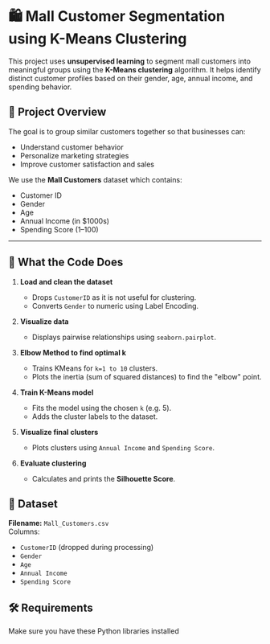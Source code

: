 # 🛍️ Mall Customer Segmentation using K-Means Clustering

This project uses **unsupervised learning** to segment mall customers into meaningful groups using the **K-Means clustering** algorithm. It helps identify distinct customer profiles based on their gender, age, annual income, and spending behavior.


## 📌 Project Overview

The goal is to group similar customers together so that businesses can:
- Understand customer behavior
- Personalize marketing strategies
- Improve customer satisfaction and sales

We use the **Mall Customers** dataset which contains:
- Customer ID
- Gender
- Age
- Annual Income (in $1000s)
- Spending Score (1–100)

---

## 🧠 What the Code Does

1. **Load and clean the dataset**  
   - Drops `CustomerID` as it is not useful for clustering.
   - Converts `Gender` to numeric using Label Encoding.

2. **Visualize data**  
   - Displays pairwise relationships using `seaborn.pairplot`.

3. **Elbow Method to find optimal k**  
   - Trains KMeans for `k=1 to 10` clusters.
   - Plots the inertia (sum of squared distances) to find the "elbow" point.

4. **Train K-Means model**  
   - Fits the model using the chosen `k` (e.g. 5).
   - Adds the cluster labels to the dataset.

5. **Visualize final clusters**  
   - Plots clusters using `Annual Income` and `Spending Score`.

6. **Evaluate clustering**  
   - Calculates and prints the **Silhouette Score**.

## 🧾 Dataset

**Filename:** `Mall_Customers.csv`  
Columns:
- `CustomerID` (dropped during processing)
- `Gender`
- `Age`
- `Annual Income `
- `Spending Score `

## 🛠️ Requirements

Make sure you have these Python libraries installed


